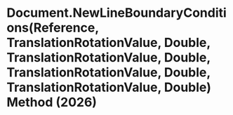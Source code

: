 # Document.NewLineBoundaryConditions(Reference, TranslationRotationValue, Double, TranslationRotationValue, Double, TranslationRotationValue, Double, TranslationRotationValue, Double) Method (2026)

﻿